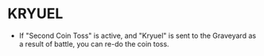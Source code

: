
# KRYUEL

*   If "Second Coin Toss" is active, and "Kryuel" is sent to the Graveyard as a result of battle, you can re-do the coin toss.

  